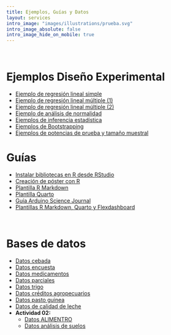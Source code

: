 ```yaml
---
title: Ejemplos, Guías y Datos
layout: services
intro_image: "images/illustrations/prueba.svg"
intro_image_absolute: false
intro_image_hide_on_mobile: true
---
```


<br>

# Ejemplos Diseño Experimental

- [Ejemplo de regresión lineal simple](https://rpubs.com/Edimer/1002486)
- [Ejemplo de regresión lineal múltiple (1)](https://rpubs.com/Edimer/1012573)
- [Ejemplo de regresión lineal múltiple (2)](https://rpubs.com/Edimer/1015338)
- [Ejemplo de análisis de normalidad](https://rpubs.com/Edimer/1020890)
- [Ejemplos de inferencia estadística](https://rpubs.com/Edimer/1020897)
- [Ejemplos de Bootstrapping](https://rpubs.com/Edimer/1026730)
- [Ejemplos de potencias de prueba y tamaño muestral](https://rpubs.com/Edimer/1030677)

# Guías

- [Instalar bibliotecas en R desde RStudio](/temas/Guides/01-InstallPackage.html)
- [Creación de póster con R](/temas/Guides/examples_experimental_design/poster-plantilla.zip)
- [Plantilla R Markdown](/temas/Guides/00-plantila-rmarkdown.zip)
- [Plantilla Quarto](/temas/Guides/plantilla-quarto.zip)
- [Guía Arduino Science Journal](https://rpubs.com/Edimer/954711)
- [Plantillas R Markdown, Quarto  y Flexdashboard](/temas/Guides/plantillas-R-udea.zip)

<br>

# Bases de datos

- [Datos cebada](/temas/data/datos_cebada.xlsx)
- [Datos encuesta](/temas/data/encuesta_depurada.xlsx)
- [Datos medicamentos](/temas/data/datos_medicamentos.xlsx)
- [Datos parciales](/temas/data/datos_parciales.xlsx)
- [Datos trigo](/temas/data/datos_trigo.xlsx)
- [Datos créditos agropecuarios](/temas/data/creditos_colombia_genero.Rds)
- [Datos pasto guinea](/temas/data/pasto_guinea.Rds)
- [Datos de calidad de leche](/temas/data/Simpson-Calidad-Leche.xls)
- **Actividad 02:**
  - [Datos ALIMENTRO](/temas/data/Alimentro-Depurada.csv)
  - [Datos análisis de suelos](/temas/data/Resultados_de_An_lisis_de_Laboratorio_Suelos_en_Colombia.csv)